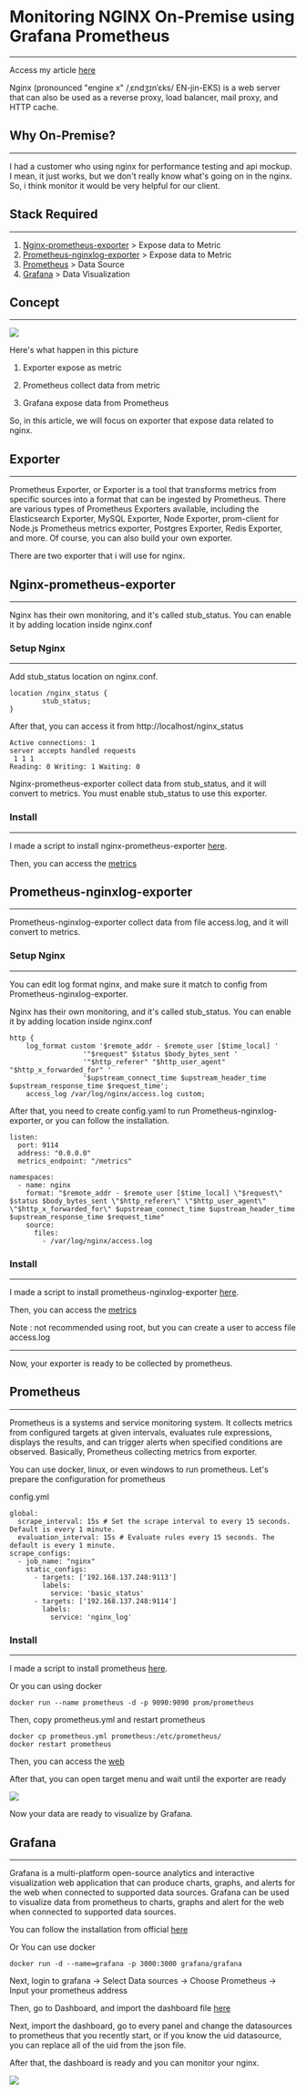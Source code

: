 # Monitoring NGINX On-Premise using Grafana Prometheus
<hr>

Access my article [here](https://stefandy.blog/article/technology/monitoring-nginx-on-premise-using-grafana-prometheus)

Nginx (pronounced "engine x" /ˌɛndʒɪnˈɛks/ EN-jin-EKS) is a web server that can also be used as a reverse proxy, load balancer, mail proxy, and HTTP cache.

## Why On-Premise?
<hr>

I had a customer who using nginx for performance testing and api mockup. I mean, it just works, but we don't really know what's going on in the nginx. So, i think monitor it would be very helpful for our client.

## Stack Required
<hr>

1. [Nginx-prometheus-exporter](https://github.com/nginx/nginx-prometheus-exporter) > Expose data to Metric
2. [Prometheus-nginxlog-exporter](https://github.com/martin-helmich/prometheus-nginxlog-exporter) > Expose data to Metric
3. [Prometheus](https://prometheus.io/) > Data Source
4. [Grafana](https://grafana.com/) > Data Visualization

## Concept
<hr>

![](/image/concept.png)

Here's what happen in this picture

1. Exporter expose as metric

2. Prometheus collect data from metric

3. Grafana expose data from Prometheus


So, in this article, we will focus on exporter that expose data related to nginx.

## Exporter
<hr>

Prometheus Exporter, or Exporter is a tool that transforms metrics from specific sources into a format that can be ingested by Prometheus. There are various types of Prometheus Exporters available, including the Elasticsearch Exporter, MySQL Exporter, Node Exporter, prom-client for Node.js Prometheus metrics exporter, Postgres Exporter, Redis Exporter, and more. Of course, you can also build your own exporter.

There are two exporter that i will use for nginx.

## Nginx-prometheus-exporter

<hr>

Nginx has their own monitoring, and it's called stub_status. You can enable it by adding location inside nginx.conf

### Setup Nginx

<hr>

Add stub_status location on nginx.conf.

```
location /nginx_status {
		stub_status;
}
```
After that, you can access it from http://localhost/nginx_status
```
Active connections: 1 
server accepts handled requests
 1 1 1 
Reading: 0 Writing: 1 Waiting: 0
```

Nginx-prometheus-exporter collect data from stub_status, and it will convert to metrics. You must enable stub_status to use this exporter.

### Install

<hr>

I made a script to install nginx-prometheus-exporter [here](https://github.com/stefandy29/nginx-monitoring/blob/main/nginx-prometheus-exporter/install.sh).

Then, you can access the [metrics](http://localhost:9113/metrics)

## Prometheus-nginxlog-exporter
<hr>

Prometheus-nginxlog-exporter collect data from file access.log, and it will convert to metrics. 

### Setup Nginx
<hr>

You can edit log format nginx, and make sure it match to config from Prometheus-nginxlog-exporter.

Nginx has their own monitoring, and it's called stub_status. You can enable it by adding location inside nginx.conf

```
http {
	log_format custom '$remote_addr - $remote_user [$time_local] '
				  '"$request" $status $body_bytes_sent '
				  '"$http_referer" "$http_user_agent" "$http_x_forwarded_for" '
				  '$upstream_connect_time $upstream_header_time $upstream_response_time $request_time';
	access_log /var/log/nginx/access.log custom;
```
After that, you need to create config.yaml to run Prometheus-nginxlog-exporter, or you can follow the installation.

```
listen:
  port: 9114
  address: "0.0.0.0"
  metrics_endpoint: "/metrics"

namespaces:
  - name: nginx
    format: "$remote_addr - $remote_user [$time_local] \"$request\" $status $body_bytes_sent \"$http_referer\" \"$http_user_agent\" \"$http_x_forwarded_for\" $upstream_connect_time $upstream_header_time $upstream_response_time $request_time"
    source:
      files:
        - /var/log/nginx/access.log
```

### Install

<hr>

I made a script to install prometheus-nginxlog-exporter [here](https://github.com/stefandy29/nginx-monitoring/blob/main/prometheus-nginxlog-exporter/install.sh).

Then, you can access the [metrics](http://localhost:9114/metrics)

Note : not recommended using root, but you can create a user to access file access.log

<hr>

Now, your exporter is ready to be collected by prometheus.

## Prometheus
<hr>

Prometheus is a systems and service monitoring system. It collects metrics from configured targets at given intervals, evaluates rule expressions, displays the results, and can trigger alerts when specified conditions are observed. Basically, Prometheus collecting metrics from exporter.


You can use docker, linux, or even windows to run prometheus. Let's prepare the configuration for prometheus

config.yml
```
global:
  scrape_interval: 15s # Set the scrape interval to every 15 seconds. Default is every 1 minute.
  evaluation_interval: 15s # Evaluate rules every 15 seconds. The default is every 1 minute.
scrape_configs:
  - job_name: "nginx"
    static_configs:
      - targets: ['192.168.137.248:9113']
        labels:
          service: 'basic_status'
      - targets: ['192.168.137.248:9114']
        labels:
          service: 'nginx_log'
```

### Install

<hr>

I made a script to install prometheus [here](https://github.com/stefandy29/nginx-monitoring/blob/main/prometheus/install.sh).

Or you can using docker
```
docker run --name prometheus -d -p 9090:9090 prom/prometheus
```
Then, copy prometheus.yml and restart prometheus
```
docker cp prometheus.yml prometheus:/etc/prometheus/
docker restart prometheus
```


Then, you can access the [web](http://localhost:9090)

After that, you can open target menu and wait until the exporter are ready

![](/image/prometheus.png)

Now your data are ready to visualize by Grafana.

## Grafana
<hr>

Grafana is a multi-platform open-source analytics and interactive visualization web application that can produce charts, graphs, and alerts for the web when connected to supported data sources. Grafana can be used to visualize data from prometheus to charts, graphs and alert for the web when connected to supported data sources.

You can follow the installation from official [here](https://grafana.com/docs/grafana/latest/setup-grafana/installation/debian/#install-grafana-as-a-standalone-binary)


Or You can use docker
```
docker run -d --name=grafana -p 3000:3000 grafana/grafana
```
Next, login to grafana -> Select Data sources -> Choose Prometheus -> Input your prometheus address

Then, go to Dashboard, and import the dashboard file [here](https://github.com/stefandy29/nginx-monitoring/blob/main/grafana/nginx-dashboard.json)

Next, import the dashboard, go to every panel and change the datasources to prometheus that you recently start, or if you know the uid datasource, you can replace all of the uid from the json file.

After that, the dashboard is ready and you can monitor your nginx.

![](/image/grafana-dashboard.png)
